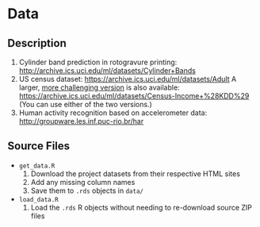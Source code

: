 # Data

## Description

1. Cylinder band prediction in rotogravure printing:
http://archive.ics.uci.edu/ml/datasets/Cylinder+Bands
2. US census dataset:
https://archive.ics.uci.edu/ml/datasets/Adult
A larger, [more challenging version](https://archive.ics.uci.edu/ml/machine-learning-databases/census-income-mld/census-income.data.html) is also available:
https://archive.ics.uci.edu/ml/datasets/Census-Income+%28KDD%29
(You can use either of the two versions.)
3. Human activity recognition based on accelerometer data:
http://groupware.les.inf.puc-rio.br/har

## Source Files

- `get_data.R`
    1. Download the project datasets from their respective HTML sites
    2. Add any missing column names
    3. Save them to `.rds` objects in `data/`
- `load_data.R`
    1. Load the `.rds` R objects without needing to re-download source ZIP files
